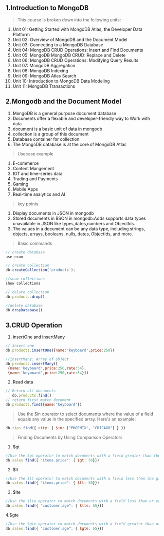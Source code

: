 ## 1.Introduction to MongoDB
>This course is broken down into the following units:

 1. Unit 01: Getting Started with    MongoDB Atlas, the Developer Data  Platform
 2. Unit 02: Overview of MongoDB and the Document Model
 3. Unit 03: Connecting to a MongoDB Database
 4. Unit 04: MongoDB CRUD Operations: Insert and Find Documents
 5. Unit 05: MongoDB MongoDB CRUD: Replace and Delete
 6. Unit 06: MongoDB CRUD Operations:  Modifying Query Results
 7. Unit 07: MongoDB Aggregation
 8. Unit 08: MongoDB Indexing
 9. Unit 09: MongoDB Atlas Search
 10. Unit 10: Introduction to MongoDB Data Modeling
11. Unit 11: MongoDB Transactions

## 2.Mongodb and the Document Model
1. MongoDB is a general purpose document database
3. Documents offer a flexable and    developer-friendly way to Work with data
4. document is a basic unit of data in mongodb
5. collection is a group of this document
6. Database container for collection
7. The MongoDB database is at the core of MongoDB Atlas
>Usecase example
1. E-commerce
2. Content Mangement
3. IOT and time-series data
4. Trading and Payments
5. Gaming
6. Mobile Apps
7. Real-time analytics and AI

>key points
1. Display documents in JSON in mongodb
2. Stored documents in BSON in mongodb:Adds supports data types unavailable in JSON like types,dates,numbers and ObjectIds.
3. The values in a document can be any data type, including strings, objects, arrays, booleans, nulls, dates, ObjectIds, and more.

>Basic commands
``` javascript
// create database
use ecom

// create collection
db.createCollection('products');

//show collections
show collections

// delate collection
db.products.drop()

//delete database
db.dropDatabase()

```
## 3.CRUD Operation
1. insertOne and insertMany
``` javascript
// insert one
db.products.insertOne({name:'keyboard',price:250})

//insertMany: Array of object
db.products.insertMany([
 {name:'keyboard',price:250,rate:54},
 {name:'keyboard',price:250,rate:54}])
```
2. Read data 
```javascript
// Return all documents
   db.products.find() 
// return first match document
db.products.find({name:"keyboard"})

```
>Use the $in operator to select documents where the value of a field equals any value in the specified array. Here's an example:
``` javascript
db.zips.find({ city: { $in: ["PHOENIX", "CHICAGO"] } })
```
>Finding Documents by Using Comparison Operators
1. $gt
```javascript
//Use the $gt operator to match documents with a field greater than the given value
db.sales.find({ "items.price": { $gt: 50}})
```
2. $lt
``` javascript
//Use the $lt operator to match documents with a field less than the given value. 
db.sales.find({ "items.price": { $lt: 50}})
```
3. $lte
``` javascript
//Use the $lte operator to match documents with a field less than or equal to the given value
db.sales.find({ "customer.age": { $lte: 65}})
```
4.$gte
```javascript
//Use the $gte operator to match documents with a field greater than or equal to the given value.
db.sales.find({ "customer.age": { $gte: 65}})
```
